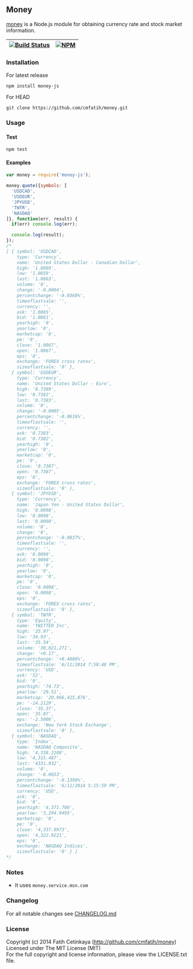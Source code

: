 ## Money

[money](http://github.com/cmfatih/money) is a Node.js module for 
obtaining currency rate and stock market information.  

[![Build Status][travis-image]][travis-url] | [![NPM][npm-image]][npm-url]
---------- | ----------

### Installation

For latest release
```
npm install money-js
```

For HEAD
```
git clone https://github.com/cmfatih/money.git
```

### Usage

#### Test
```
npm test
```

#### Examples

```javascript
var money = require('money-js');

money.quote({symbols: [
  'USDCAD',
  'USDEUR',
  'JPYUSD',
  'TWTR',
  'NASDAQ'
]}, function(err, result) {
  if(err) console.log(err);

  console.log(result);
});
/*
[ { symbol: 'USDCAD',
    type: 'Currency',
    name: 'United States Dollar - Canadian Dollar',
    high: '1.0869',
    low: '1.0859',
    last: '1.0863',
    volume: '0',
    change: '-0.0004',
    percentchange: '-0.0368%',
    timeoflastsale: '',
    currency: '',
    ask: '1.0865',
    bid: '1.0861',
    yearhigh: '0',
    yearlow: '0',
    marketcap: '0',
    pe: '0',
    close: '1.0867',
    open: '1.0867',
    eps: '0',
    exchange: 'FOREX cross rates',
    sizeoflastsale: '0' },
  { symbol: 'USDEUR',
    type: 'Currency',
    name: 'United States Dollar - Euro',
    high: '0.7389',
    low: '0.7382',
    last: '0.7383',
    volume: '0',
    change: '-0.0005',
    percentchange: '-0.0616%',
    timeoflastsale: '',
    currency: '',
    ask: '0.7383',
    bid: '0.7382',
    yearhigh: '0',
    yearlow: '0',
    marketcap: '0',
    pe: '0',
    close: '0.7387',
    open: '0.7387',
    eps: '0',
    exchange: 'FOREX cross rates',
    sizeoflastsale: '0' },
  { symbol: 'JPYUSD',
    type: 'Currency',
    name: 'Japan Yen - United States Dollar',
    high: '0.0098',
    low: '0.0098',
    last: '0.0098',
    volume: '0',
    change: '0',
    percentchange: '-0.0837%',
    timeoflastsale: '',
    currency: '',
    ask: '0.0098',
    bid: '0.0098',
    yearhigh: '0',
    yearlow: '0',
    marketcap: '0',
    pe: '0',
    close: '0.0098',
    open: '0.0098',
    eps: '0',
    exchange: 'FOREX cross rates',
    sizeoflastsale: '0' },
  { symbol: 'TWTR',
    type: 'Equity',
    name: 'TWITTER Inc',
    high: '35.97',
    low: '34.93',
    last: '35.54',
    volume: '30,021,271',
    change: '+0.17',
    percentchange: '+0.4806%',
    timeoflastsale: '6/11/2014 7:58:48 PM',
    currency: 'USD',
    ask: '52',
    bid: '0',
    yearhigh: '74.73',
    yearlow: '29.51',
    marketcap: '20,966,425,876',
    pe: '-14.2129',
    close: '35.37',
    open: '35.07',
    eps: '-2.5006',
    exchange: 'New York Stock Exchange',
    sizeoflastsale: '0' },
  { symbol: 'NASDAQ',
    type: 'Index',
    name: 'NASDAQ Composite',
    high: '4,338.2108',
    low: '4,315.487',
    last: '4331.932',
    volume: '0',
    change: '-6.0653',
    percentchange: '-0.1398%',
    timeoflastsale: '6/11/2014 5:15:59 PM',
    currency: 'USD',
    ask: '0',
    bid: '0',
    yearhigh: '4,371.706',
    yearlow: '3,294.9495',
    marketcap: '0',
    pe: '0',
    close: '4,337.9973',
    open: '4,322.9221',
    eps: '0',
    exchange: 'NASDAQ Indices',
    sizeoflastsale: '0' } ]
*/
```

### Notes

* It uses `money.service.msn.com`

### Changelog

For all notable changes see [CHANGELOG.md](https://github.com/cmfatih/money/blob/master/CHANGELOG.md)

### License

Copyright (c) 2014 Fatih Cetinkaya (http://github.com/cmfatih/money)  
Licensed under The MIT License (MIT)  
For the full copyright and license information, please view the LICENSE.txt file.

[npm-url]: http://npmjs.org/package/money-js
[npm-image]: https://badge.fury.io/js/money-js.png

[travis-url]: https://travis-ci.org/cmfatih/money
[travis-image]: https://travis-ci.org/cmfatih/money.svg?branch=master